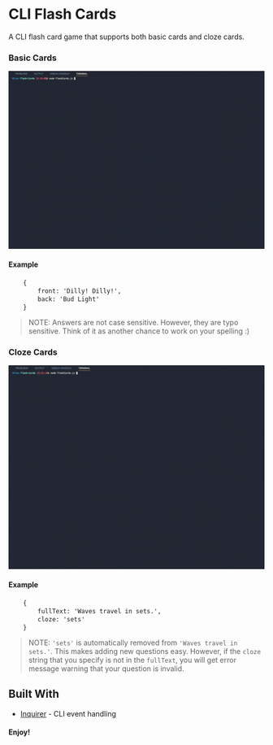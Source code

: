 # CLI Flash Cards

A CLI flash card game that supports both basic cards and cloze cards. 


### Basic Cards

<div align="center">
    <a href="https://github.com/milesbowles/Flash-Cards/">
        <img src="https://github.com/milesbowles/Flash-Cards/blob/master/screenshots/screenshare-basic.gif" alt="Basic Cards Demo" width="600"/>
    </a>
</div>

#### Example

```
    {
        front: 'Dilly! Dilly!',
        back: 'Bud Light'
    }
```

> NOTE: Answers are not case sensitive. However, they are typo sensitive. Think of it as another chance to work on your spelling :)

### Cloze Cards

<div align="center">
    <a href="https://github.com/milesbowles/Flash-Cards/">
        <img src="https://github.com/milesbowles/Flash-Cards/blob/master/screenshots/screenshare-cloze.gif" alt="Basic Cards Demo" width="600"/>
    </a>
</div>

#### Example

```
    {
        fullText: 'Waves travel in sets.',
        cloze: 'sets'
    }
```

> NOTE: `'sets'` is automatically removed from `'Waves travel in sets.'`. This makes adding new questions easy. However, if the `cloze` string that you specify is not in the `fullText`, you will get error message warning that your question is invalid.

## Built With

* [Inquirer](https://www.npmjs.com/package/inquirer) - CLI event handling

#### Enjoy!